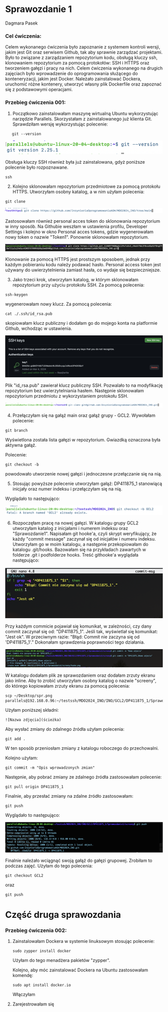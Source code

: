 # Sprawozdanie 1
Dagmara Pasek

### Cel ćwiczenia:
Celem wykonanego ćwiczenia było zapoznanie z systemem kontroli wersji, jakim jest Git oraz serwisem Github, tak aby sprawnie zarządzać projektami. Było to związane z zarządzaniem repozytorium kodu, obsługą kluczy ssh, klonowaniem repozytorium za pomocą protokołów: SSH i HTTPS oraz tworzeniem gałęzi i pracy na nich. Celem ćwiczenia wykonanego na drugich zajęciach było wprowadzenie do oprogramowania służącego do konteneryzacji, jakim jest Docker. Należało zainstalować Dockera, uruchomić różne kontenery, utworzyć własny plik Dockerfile oraz zapoznać się z podstawowymi operacjami. 

### Przebieg ćwiczenia 001:

1. Początkowo zainstalowałam maszynę wirtualną Ubuntu wykorzystując narzędzie Parallels. Skorzystałam z zainstalowanego już klienta Git. Sprawdziłam wersję wykorzystując polecenie:
```
   git --version
```

![](./screeny/ss1)


Obsługa kluczy SSH również była już zainstalowana, gdyż poniższe polecenie było rozpoznawane.
```
ssh
```
 

2. Kolejno sklonowałam repozytorium przedmiotowe za pomocą protokołu HTTPS. Utworzyłam osobny katalog, a w nim użyłam polecenia:
 ```
git clone
``` 

![](./screeny/ss2)


Zastosowałam również personal acces token do sklonowania repozytorium w inny sposób. Na Githubie weszłam w ustawienia profilu, Developer Settings i kolejno w okno Personal acces tokens, gdzie wygenerowałam nowy token o nazwie "Token1". Ponownie sklonowałam repozytorium. 


![](./screeny/token.png)

Klonowanie za pomocą HTTPS jest prostszym sposobem, jednak przy każdym pobieraniu kodu należy podawać hasło. Personal access token jest używany do uwierzytelnienia zamiast hasła, co wydaje się bezpieczniejsze. 


3. Jako trzeci krok, utworzyłam katalog, w którym sklonowałam repozytorium przy użyciu protokołu SSH. Za pomocą polecenia:
   
 ```
 ssh-keygen
 ```
   wygenerowałam nowy klucz. Za pomocą polecenia:
```
cat ./.ssh/id_rsa.pub
```
skopiowałam klucz publiczny i dodałam go do mojego konta na platformie Github, wchodząc w ustawienia. 

![](./screeny/ss_klucze.png)

Plik "id_rsa.pub" zawierał klucz publiczny SSH. Pozwalało to na modyfikację repozytorium bez uwierzytelniania hasłem. Następnie sklonowałam repozytorium przedmiotu z wykorzystaniem protokołu SSH. 

![](./screeny/ss6)


4. Przełączyłam się na gałąź main oraz gałąź grupy - GCL2. Wywołałam polecenie:
```
git branch
```
Wyświetlona została lista gałęzi w repozytorium. Gwiazdką oznaczona była aktywna gałąź. 

Polecenie:
```
git checkout -b
```
powodowało utworzenie nowej gałęzi i jednoczesne przełączanie się na nią. 


5. Stosując powyższe polecenie utworzyłam gałąź: DP411875_1 stanowiącą inicjały oraz numer indeksu i przełączyłam się na nią. 

Wyglądało to następująco:

![](./screeny/ss7)

6. Rozpoczęłam pracę na nowej gałęzi. W katalogu grupy GCL2 utworzyłam katalog z inicjałami i numerem indeksu oraz "Sprawozdanie1". Napisałam git hooke'a, czyli skrypt weryfikujący, że każdy "commit message" zaczynał się od inicjałów i numeru indeksu. Utworzyłam go w moim katalogu, a następnie przekopiowałam do katalogu .git/hooks. Bazowałam się na przykładach zawartych w folderze .git i podfolderze hooks.
Treść githooke'a wyglądała następująco:

![](./screeny/hooke.png)

Przy każdym commicie pojawiał się komunikat, w zależności, czy dany commit zaczynał się od: "DP411875_1". Jeśli tak, wyświetlał się komunikat: "Jest ok". W przeciwnym razie: "Błąd: Commit nie zaczyna się od 'DP411875_1'."
Dokonałam sprawdzenia poprawności tego działania.

![](./screeny/spr.png)

W katalogu dodałam plik ze sprawozdaniem oraz dodałam zrzuty ekranu jako inline. Aby to zrobić utworzyłam osobny katalog o nazwie "screeny", do którego kopiowałam zrzuty ekranu za pomocą polecenia:
```
scp ~/Desktop/spr.png parallels@192.168.0.96:~/testssh/MDO2024_INO/INO/GCL2/DP411875_1/Sprawozdanie1/screeny
```
Użyłam poniższej składni:
```
![Nazwa zdjęcia](ścieżka)
```

Aby wysłać zmiany do zdalnego źródła użyłam polecenia:
```
git add .
```
W ten sposób przeniosłam zmiany z katalogu roboczego do przechowalni. 

Kolejno użyłam:
```
git commit -m "Opis wprowadzonych zmian"
```
Następnie, aby pobrać zmiany ze zdalnego źródła zastosowałam polecenie:
```
git pull origin DP411875_1
```
Finalnie, aby przesłać zmiany na zdalne źródło zastosowałam:
```
git push
```
Wyglądało to następująco:

![](./screeny/push.png)

Finalnie należało wciągnąć swoją gałąź do gałęzi grupowej. Zrobiłam to podczas zajęć. Użyłam do tego polecenia:

```
git checkout GCL2
```
oraz

```
git push
```

# Część druga sprawozdania

### Przebieg ćwiczenia 002:

1. Zainstalowałam Dockera w systemie linuksowym stosując polecenie:
   ```
   sudo zypper install docker
   ```
   Użyłam do tego menadżera pakietów "zypper".

   Kolejno, aby móc zainstalować Dockera na Ubuntu zastosowałam komendę:
   ```
   sudo apt install docker.io
   ```

   Włączyłam

3. Zarejestrowałam się 
